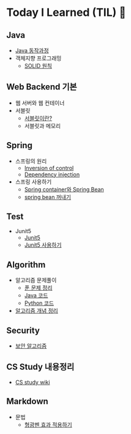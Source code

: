 # Today I Learned (TIL) 🚩

## Java
- [Java 동작과정](Java/JavaProcess.md)
- 객체지향 프로그래밍
  - [SOLID 원칙](Java/객체지향_프로그래밍/SOLID원칙.md)

## Web Backend 기본
- 웹 서버와 웹 컨테이너
- 서블릿
  - [서블릿이란?](WebBackendBasic/Servlet.md)
  - 서블릿과 메모리


## Spring

- 스프링의 원리
  - [Inversion of control](Spring/스프링의_원리/IoC.md)
  - [Dependency injection](Spring/스프링의_원리/DI.md)
- 스프링 사용하기
  - [Spring container와 Spring Bean](Spring/스프링_사용하기/SpringContainer_and_bean.md)
  - [spring bean 꺼내기](Spring/스프링_사용하기/GetSpringBean.md)

## Test

- Junit5
  - [Junit5](/Test/Junit5/Junit5.md)
  - [Junit5 사용하기](/Test/Junit5/Use_Junit5.md)

## Algorithm

- 알고리즘 문제풀이
  - [푼 문제 정리](/Algorithm/알고리즘_문풀_현황.md)
  - [Java 코드](https://github.com/devjunmo/JavaCodingTest)
  - [Python 코드](https://github.com/devjunmo/PythonCodingTest)
- [알고리즘 개념 정리](/Algorithm/Algorithm_Basic/Alg_개념정리.md)


## Security
- [보안 알고리즘](/Security/EncryptionAlgorithms.md)

## CS Study 내용정리
- [CS study wiki](/CS_Study/csStudyWiki.md)

## Markdown

- 문법
  - [형광펜 효과 적용하기](../TIL/Markdown/형광펜효과적용.md)
